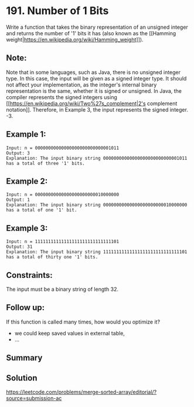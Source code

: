 # 191. Number of 1 Bits

Write a function that takes the binary representation of an unsigned integer and returns the number of '1' bits it has (also known as the [[Hamming weight|https://en.wikipedia.org/wiki/Hamming_weight]]).

## Note:

Note that in some languages, such as Java, there is no unsigned integer type. In this case, the input will be given as a signed integer type. It should not affect your implementation, as the integer's internal binary representation is the same, whether it is signed or unsigned.
In Java, the compiler represents the signed integers using [[https://en.wikipedia.org/wiki/Two%27s_complement|2's complement notation]]. Therefore, in Example 3, the input represents the signed integer. -3.

## Example 1:

    Input: n = 00000000000000000000000000001011
    Output: 3
    Explanation: The input binary string 00000000000000000000000000001011 has a total of three '1' bits.

## Example 2:

    Input: n = 00000000000000000000000010000000
    Output: 1
    Explanation: The input binary string 00000000000000000000000010000000 has a total of one '1' bit.

## Example 3:

    Input: n = 11111111111111111111111111111101
    Output: 31
    Explanation: The input binary string 11111111111111111111111111111101 has a total of thirty one '1' bits.
 
## Constraints:

The input must be a binary string of length 32.
 
## Follow up:

If this function is called many times, how would you optimize it?

- we could keep saved values in external table,
- ... 

## Summary


## Solution
https://leetcode.com/problems/merge-sorted-array/editorial/?source=submission-ac